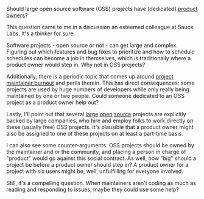Should large open source software (OSS) projects have (dedicated) [product owners](https://www.agilealliance.org/glossary/product-owner/#q=~(infinite~false~filters~(postType~(~'page~'post~'aa_book~'aa_event_session~'aa_experience_report~'aa_glossary~'aa_research_paper~'aa_video)~tags~(~'product*20owner~'product*20ownership))~searchTerm~'~sort~false~sortDirection~'asc~page~1))? 

This question came to me in a discussion an esteemed colleague at Sauce Labs. It's a thinker for sure. 

Software projects - open source or not - can get large and complex. Figuring out which features and bug fixes to prioritize and how to schedule schedules can become a job in themselves, which is traditionally where a product owner would step in. Why not in OSS projects? 

Additionally, there is a periodic topic that comes up around [project maintainer burnout](https://www.infoworld.com/article/3563326/what-does-an-open-source-maintainer-do-after-burnout.html) and perils therein. This has direct consequences: some projects are used by huge numbers of developers while only really being maintained by one or two people. Could someone dedicated to an OSS project as a product owner help out? 

Lastly, I'll point out that several [large](https://www.ansible.com/) [open](https://code.visualstudio.com/) [source](https://reactjs.org/) projects are explicitly backed by large companies, who hire and employ folks to work directly on these (usually free) OSS projects. It's plausible that a product owner might also be assigned to one of these projects on at least a part-time basis.

I can also see some counter-arguments. OSS projects should be owned by the maintainer and or the community, and placing a person in charge of "product" would go against this social contract. As well, how "big" should a project be before a product owner should step in? A product owner for a project with six users might be, well, unfulfilling for everyone involved.

Still, it's a compelling question. When maintainers aren't coding as much as reading and responding to issues, maybe they could use some help?
